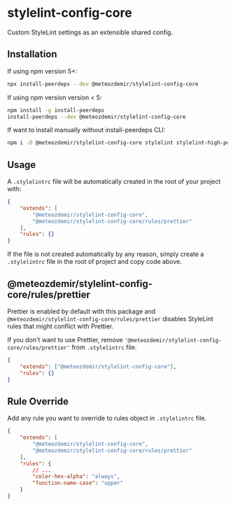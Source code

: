 # stylelint-config-core

Custom StyleLint settings as an extensible shared config.

## Installation

If using npm version 5+:

```bash
npx install-peerdeps --dev @meteozdemir/stylelint-config-core
```

If using npm version version < 5:

```bash
npm install -g install-peerdeps
install-peerdeps --dev @meteozdemir/stylelint-config-core
```

If want to install manually without install-peerdeps CLI:

```bash
npm i -D @meteozdemir/stylelint-config-core stylelint stylelint-high-performance-animation stylelint-order stylelint-prettier
```

## Usage

A `.stylelintrc` file will be automatically created in the root of your project with:

```json
{
    "extends": [
        "@meteozdemir/stylelint-config-core",
        "@meteozdemir/stylelint-config-core/rules/prettier"
    ],
    "rules": {}
}
```

If the file is not created automatically by any reason, simply create a `.stylelintrc` file in the root of project and copy code above.

## @meteozdemir/stylelint-config-core/rules/prettier

Prettier is enabled by default with this package and `@meteozdemir/stylelint-config-core/rules/prettier` disables StyleLint rules that might conflict with Prettier.

If you don't want to use Prettier, remove `'@meteozdemir/stylelint-config-core/rules/prettier'` from `.stylelintrc` file.

```json
{
    "extends": ["@meteozdemir/stylelint-config-core"],
    "rules": {}
}
```

## Rule Override

Add any rule you want to override to rules object in `.stylelintrc` file.

```json
{
    "extends": [
        "@meteozdemir/stylelint-config-core",
        "@meteozdemir/stylelint-config-core/rules/prettier"
    ],
    "rules": {
        // ...
        "color-hex-alpha": "always",
        "function-name-case": "upper"
    }
}
```
